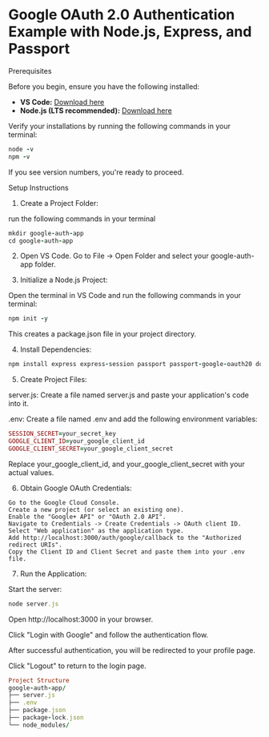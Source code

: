 # Google OAuth 2.0 Authentication Example with Node.js, Express, and Passport

 Prerequisites

Before you begin, ensure you have the following installed:

-   **VS Code:** [Download here](https://code.visualstudio.com/)
-   **Node.js (LTS recommended):** [Download here](https://nodejs.org/)

Verify your installations by running the following commands in your terminal:

````ruby
node -v
npm -v
````
If you see version numbers, you're ready to proceed.

Setup Instructions  

1. Create a Project Folder:

run the following commands in your terminal
````ruby
mkdir google-auth-app
cd google-auth-app
````

2. Open VS Code.
Go to File -> Open Folder and select your google-auth-app folder.
 

3. Initialize a Node.js Project:

Open the terminal in VS Code and run the following commands in your terminal:

````ruby
npm init -y
````
This creates a package.json file in your project directory.

4. Install Dependencies:

````ruby
npm install express express-session passport passport-google-oauth20 dotenv
````

5. Create Project Files:

server.js: Create a file named server.js and paste your application's code into it.

.env: Create a file named .env and add the following environment variables:

````ruby
SESSION_SECRET=your_secret_key
GOOGLE_CLIENT_ID=your_google_client_id
GOOGLE_CLIENT_SECRET=your_google_client_secret
````
Replace your_google_client_id, and your_google_client_secret with your actual values.

6. Obtain Google OAuth Credentials:
```
Go to the Google Cloud Console.
Create a new project (or select an existing one).   
Enable the "Google+ API" or "OAuth 2.0 API".   
Navigate to Credentials -> Create Credentials -> OAuth client ID.
Select "Web application" as the application type.
Add http://localhost:3000/auth/google/callback to the "Authorized redirect URIs".
Copy the Client ID and Client Secret and paste them into your .env file.
```
7. Run the Application:

Start the server:
````ruby
node server.js
````
Open http://localhost:3000 in your browser.

Click "Login with Google" and follow the authentication flow.

After successful authentication, you will be redirected to your profile page.

Click "Logout" to return to the login page.
````ruby
Project Structure
google-auth-app/
├── server.js
├── .env
├── package.json
├── package-lock.json
└── node_modules/
````
